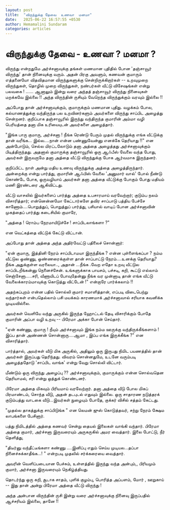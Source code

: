 ```yaml
---
layout: post
title:  "விருந்துக்கு தேவை  உணவா  மனமா"
date:   2025-06-22 16:57:55 +0530
author: Hemamalini Sundaram
categories: articles
---
```


#  விருந்துக்கு தேவை - உணவா ? மனமா ? 

விருந்து என்றதுமே அர்ச்சனாவுக்கு தங்கள் மணமான புதிதில் போன 'தஞ்சாவூர் விருந்து' தான்
நினைவுக்கு வரும். அதன் பிரகு அவளும், கணவன் குமாரும் எத்தனையோ விதவிதமான
விருந்துகளுக்கு சென்றிருக்கிறார்கள் -- உறவுமுறை விருந்துகள், தொழில் முறை
விருந்துகள், நண்பர்கள் வீட்டு விசேஷங்கள் என்று பலவகை ! ...... ஆனாலும் இன்று வரை அந்தத்
தஞ்சாவூர் விருந்து நினைவுகள் மறக்கவே இல்லை !! அந்த விருந்தின் ருசியும் வேறெந்த
விருந்துக்கும் வரவும் இல்லை !!

அப்போது தான் அர்ச்சனாவுக்கும், குமாருக்கும் மணமான புதிது. வழக்கம் போல, கல்யாணத்துக்கு
வந்திருந்த பல உறவினர்களும் அவர்களை விருந்து சாப்பிட அழைத்து சென்றனர். குறிப்பாக
தஞ்சாவூரில் இருந்து வந்திருந்த குமாரின் அம்மா வழி பெரியத்தை தனா மிக உரியையுடன்
அவர்களை அழைத்தார்.

"இங்க பாரு குமாரு, அர்ச்சனா ! நீங்க ரெண்டு பேரும் முதல் விருந்துக்கு எங்க வீட்டுக்கு
தான் வரீங்க... இல்ல....நான் என்ன பண்ணுவேன்னு எனக்கே தெரியாது !!" என அன்போடும், செல்ல
மிரட்டலோடும் தனா அத்தை அழைத்தது அர்ச்சனாவுக்கும் பிடித்திருந்தது. அதனால் குமாருக்கு
தஞ்சாவூரில் ஒரு ஆஃபீஸ் வேலை வந்த போது, அவர்கள் இருவருமே தனா அத்தை வீட்டு
விருந்துக்கு போக ஆர்வமாக இருந்தனர்.

குறிப்பிட்ட நாள் அன்று மதிய உணவு விருந்துக்கு அத்தை அழைத்திருந்தார். அன்றைக்கு என்று
பார்த்து, குமாரின் ஆஃபிஸ் வேலை 'அனுமார் வால்' போல் நீண்டு கொண்டே போக, ஒருவழியாய்
அவர்கள் தனா அத்தை வீட்டுக்கு போகும் போது மதியம் மணி இரண்டரை ஆகிவிட்டது.

வீட்டு வாசலில் இவர்களைப் பார்த்து அத்தை உபசாரமாய் வரவேற்றார்; குடும்ப நலம்
விசாரித்தார்; என்னென்னமோ கேட்டார்களே தவிர சாப்பாடு பத்திய பேச்சே
காணோம்....பொறுத்துப், பொறுத்துப் பார்த்து, பசியால் வாடிப் போன அர்ச்சனாவின் முகத்தைப்
பார்த்து கடைசியில் குமாரே,

"அத்தை ! ரொம்ப நேரமாயிடுச்சே ! சாப்பிடலாங்களா ?"

என வெட்கத்தை விட்டுக் கேட்டு விட்டான்.

அப்போது தான் அத்தை அந்த அதிர்வேட்டு பதிலைச் சொன்னார்:

"ஏன் குமாரு, இத்தினி நேரம் சாப்பிடாமயா இருந்தீங்க ? என்ன புள்ளைங்கப்பா ? நம்ம வீட்டுல
ஒண்ணு, ஒண்ணரைக்குள்ள தான் சாப்பாட்டு நேரம்....உனக்கு தெரியாது? நீங்க அதுக்குள்ள
வரலையா.., அதான் ...நீங்க .வேற எதோ உறவு வீட்டுல சாப்பிடறீங்கன்னு நெனைச்சேன்.
உங்களுக்காக பாயசம், பச்சடி, கறி, கூட்டு எல்லாம் செஞ்சேனா.....சரி, வீணாயிடப்
போவுதேன்னு நீங்க வர முன்னாடி தான் எங்க வீட்டு வேலைக்காரம்மாவுக்கு கொடுத்து விட்டேன் !"
என்றாரே பார்க்கலாம் !!

அதற்கப்புறம் என்ன பதில் சொல்லி குமார் சமாளித்தான், எப்படி விடைபெற்று வந்தார்கள்
என்பதெல்லாம் பசி மயக்கம் காரணமாக் அர்ச்சனாவால் சரியாக கவனிக்க முடியவில்லை.

அவர்கள் வெளியே வந்து அருகில் இருந்த ஹோட்டல் தேடி விசாரிக்கும் போதே குமாரின் அப்பா
வழி உறவு -- பிரேமா அக்கா போன் செய்தார்.

"ஏன் கண்ணு, குமாரு ! நீயும் அர்ச்சனாவும் இங்க நம்ம ஊருக்கு வந்திருக்கீங்களாம் ! இப்ப தான்
அண்ணன் சொன்னாரு....ஆமா , இப்ப எங்க இருக்கீங்க ?" என விசாரித்தார்.

பார்த்தால், அவர்கள் வீடு மிக அருகில், அதிலும் ஒரு இருபது நிமிட பயணத்தில் தான் அவர்கள்
இருப்பது தெரிந்தது. விவரம் சொன்னதுமே, உடனே வரும்படி அழைத்ததோடு 'சாப்பிட வாங்க'
என்று வேறு சொல்லி விட்டார்.

மீண்டும் ஒரு விருந்து அழைப்பு ?? அர்ச்சனாவுக்கும், குமாருக்கும் என்ன சொல்வதென
தெரியாமல், சரி என்று ஒத்துக் கொண்டனர்.

பிரேமா அத்தை மிகவும் பிரியமாய் வரவேற்றார். தனா அத்தை வீடு போல மிகப் பிரமாண்டம்,
சொந்த வீடு, அதன் தடபுடல் எதுவும் இல்லை. ஒரு சாதாரண நடுத்தரக் குடும்பத்து வாடகை
வீடு...இவர்கள் நுழையும் போதே, குக்கர் விசில் சத்தம் கேட்டது.

"முதல்ல தாகத்துக்கு சாப்பிடுங்க " என லெமன் ஜுஸ் கொடுத்தவர், சற்று நேரம் க்ஷேம
லாபங்களை பேசினார்.

பத்து நிமிடத்தில் அத்தை கணவர் சென்று தையல் இலைகள் வாங்கி வந்தார். பிரேமா அத்தை
குமார், அர்ச்சனா இருவரையும் அருகருகில் அமர வைத்தார். இலை போட்டு, நீர் தெளித்து,

"திடீர்னு வந்தீட்டீங்களா கண்ணு ....இனிப்பு எதும் செய்ய முடியல...தப்பா
நினைச்சுக்காதீங்க...! " என்றபடி முதலில் சர்க்கரையை வைத்தார்.

அவரின் வெளிப்படையான பேச்சும், உள்ளத்தில் இருந்து வந்த அன்பும்,, பிரியமும் குமார்,
அர்ச்சனா இருவரையும் நெகிழ்த்தியது.

தொடர்ந்து ஒரு கறி, சூடாக சாதம், புளிக் குழம்பு, பொரித்த அப்பளம், மோர் , ஊறுகாய் --
இது தான் அன்று பிரேமா அத்தை வீட்டு விருந்து !

அந்த அன்பான விருந்தின் ருசி இன்று வரை அர்ச்சனாவுக்கு நினைவு இருப்பதில் ஆச்சரியம்
இல்லை, தானே !!
